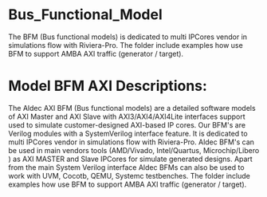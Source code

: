 # Bus_Functional_Model
The BFM (Bus functional models) is dedicated to multi IPCores vendor in simulations flow with Riviera-Pro. 
The folder include examples how use BFM to support AMBA AXI traffic (generator / target).

# Model BFM AXI Descriptions:
The Aldec AXI BFM (Bus functional models) are a detailed software models of AXI Master and AXI Slave with AXI3/AXI4/AXI4Lite interfaces support used to simulate customer-designed AXI-based IP cores. 
Our BFM's are Verilog modules with a SystemVerilog interface feature. 
It is dedicated to multi IPCores vendor in simulations flow with Riviera-Pro. 
Aldec BFM's can be used in main vendors tools (AMD/Vivado, Intel/Quartus, Microchip/Libero ) as AXI MASTER and Slave IPCores for simulate generated designs. Apart from the main System Verilog interface Aldec BFMs can also be used to work with UVM, Cocotb, QEMU, Systemc testbenches. 
The folder include examples how use BFM to support AMBA AXI traffic (generator / target).
